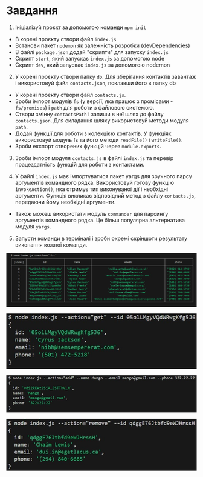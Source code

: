# Завдання

1. Ініціалізуй проєкт за допомогою команди `npm init`

- В корені проєкту створи файл `index.js`
- Встанови пакет `nodemon` як залежність розробки (devDependencies)
- В файлі `package.json` додай "скрипти" для запуску `index.js`
- Скрипт `start`, який запускає `index.js` за допомогою node
- Скрипт `dev`, який запускає `index.js` за допомогою nodemon

2. У корені проєкту створи папку `db`. Для зберігання контактів завантаж і використовуй файл `contacts.json`, поклавши його в папку db

- У корені проєкту створи файл `contacts.js`.
- Зроби імпорт модулів `fs` (у версії, яка працює з промісами - `fs/promises`) і `path` для роботи з файловою системою.
- Створи змінну `contactsPath` і запиши в неї шлях до файлу `contacts.json`. Для складання шляху використовуй методи модуля `path`.
- Додай функції для роботи з колекцією контактів. У функціях використовуй модуль fs та його методи `readFile()` і `writeFile()`.
- Зроби експорт створених функцій через `module.exports`.

3. Зроби імпорт модуля `contacts.js` в файлі `index.js` та перевір працездатність функцій для роботи з контактами.

4. У файлі `index.js` має імпортуватися пакет yargs для зручного парсу аргументів командного рядка. Використовуй готову функцію `invokeAction()`, яка отримує тип виконуваної дії і необхідні аргументи. Функція викликає відповідний метод з файлу `contacts.js`, передаючи йому необхідні аргументи.

- Також можеш використати модуль `commander` для парсингу аргументів командного рядка. Це більш популярна альтернатива модуля `yargs`.

5. Запусти команди в терміналі і зроби окремі скріншоти результату виконання кожної команди.

![Отримуємо і виводимо весь список контактів у вигляді таблиці (console.table)](./img/list.jpg)

![Отримуємо контакт по id і виводимо у консоль об'єкт контакту або null, якщо контакту з таким id не існує.](./img/get.jpg)

![Додаємо контакт та виводимо в консоль об'єкт новоствореного контакту](./img/add.jpg)

![Видаляємо контакт та виводимо в консоль об'єкт видаленого контакту або null, якщо контакту з таким id не існує.](./img/remove.jpg)
